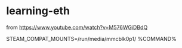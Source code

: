 # learning-eth


from https://www.youtube.com/watch?v=M576WGiDBdQ

STEAM_COMPAT_MOUNTS=/run/media/mmcblk0p1/ %COMMAND%

